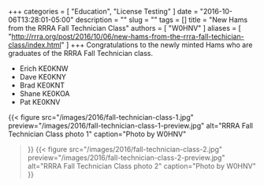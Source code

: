+++
categories = [ "Education", "License Testing" ]
date = "2016-10-06T13:28:01-05:00"
description = ""
slug = ""
tags = []
title = "New Hams from the RRRA Fall Technician Class"
authors = [ "W0HNV" ]
aliases = [ "http://rrra.org/post/2016/10/06/new-hams-from-the-rrra-fall-techician-class/index.html" ]
+++
Congratulations to the newly minted Hams who are graduates of the RRRA Fall
Technician class.

* Erich KE0KNW
* Dave KE0KNY
* Brad KE0KNT
* Shane KE0KOA
* Pat KE0KNV
<!--more-->
{{< figure src="/images/2016/fall-technician-class-1.jpg"
	preview="/images/2016/fall-technician-class-1-preview.jpg"
	alt="RRRA Fall Technician Class photo 1"
	caption="Photo by W0HNV"
>}}
{{< figure src="/images/2016/fall-technician-class-2.jpg"
	preview="/images/2016/fall-technician-class-2-preview.jpg"
	alt="RRRA Fall Technician Class photo 2"
	caption="Photo by W0HNV"
>}}
